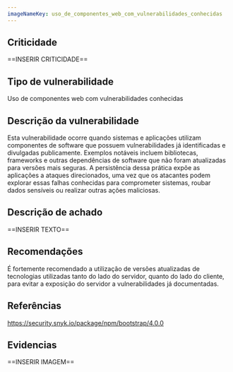 ```yaml
---
imageNameKey: uso_de_componentes_web_com_vulnerabilidades_conhecidas
---
```

## Criticidade
==INSERIR CRITICIDADE==
## Tipo de vulnerabilidade
Uso de componentes web com vulnerabilidades conhecidas
## Descrição da vulnerabilidade
Esta vulnerabilidade ocorre quando sistemas e aplicações utilizam componentes de software que possuem vulnerabilidades já identificadas e divulgadas publicamente. Exemplos notáveis incluem bibliotecas, frameworks e outras dependências de software que não foram atualizadas para versões mais seguras. A persistência dessa prática expõe as aplicações a ataques direcionados, uma vez que os atacantes podem explorar essas falhas conhecidas para comprometer sistemas, roubar dados sensíveis ou realizar outras ações maliciosas. 
## Descrição de achado
==INSERIR TEXTO==
## Recomendações
É fortemente recomendado a utilização de versões atualizadas de tecnologias utilizadas tanto do lado do servidor, quanto do lado do cliente, para evitar a exposição do servidor a vulnerabilidades já documentadas.
## Referências
https://security.snyk.io/package/npm/bootstrap/4.0.0
## Evidencias
==INSERIR IMAGEM==